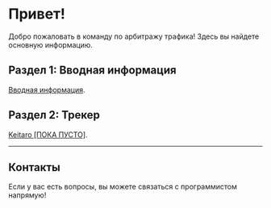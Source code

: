 # Привет!

Добро пожаловать в команду по арбитражу трафика! Здесь вы найдете основную информацию.

## Раздел 1: Вводная информация

[Вводная информация](docs/start.md).

## Раздел 2: Трекер

[Keitaro [ПОКА ПУСТО]](docs/keitaro.md).

---

## Контакты

Если у вас есть вопросы, вы можете связаться с программистом напрямую!